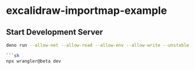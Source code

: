 # excalidraw-importmap-example

## Start Development Server

```sh
deno run --allow-net --allow-read --allow-env --allow-write --unstable --location http://localhost:1729 --watch ./dev-server.js

```sh
npx wrangler@beta dev
```
```
